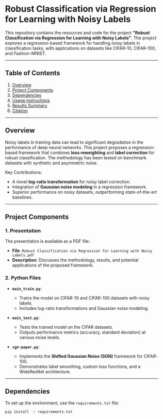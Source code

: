 # Robust Classification via Regression for Learning with Noisy Labels

This repository contains the resources and code for the project **"Robust Classification via Regression for Learning with Noisy Labels"**. The project explores a regression-based framework for handling noisy labels in classification tasks, with applications on datasets like CIFAR-10, CIFAR-100, and Fashion-MNIST.

---

## Table of Contents
1. [Overview](#overview)
2. [Project Components](#project-components)
3. [Dependencies](#dependencies)
4. [Usage Instructions](#usage-instructions)
5. [Results Summary](#results-summary)
6. [Citation](#citation)

---

## Overview

Noisy labels in training data can lead to significant degradation in the performance of deep neural networks. This project proposes a regression-based framework that combines **loss reweighting** and **label correction** for robust classification. The methodology has been tested on benchmark datasets with synthetic and asymmetric noise.

Key Contributions:
- A novel **log-ratio transformation** for noisy label correction.
- Integration of **Gaussian noise modeling** in a regression framework.
- Superior performance on noisy datasets, outperforming state-of-the-art baselines.

---

## Project Components

### 1. Presentation
The presentation is available as a PDF file:
- **File**: `Robust Classification via Regression for Learning with Noisy Labels.pdf`
- **Description**: Discusses the methodology, results, and potential applications of the proposed framework.

### 2. Python Files
- **`main_train.py`**:
  - Trains the model on CIFAR-10 and CIFAR-100 datasets with noisy labels.
  - Includes log-ratio transformations and Gaussian noise modeling.

- **`main_test.py`**:
  - Tests the trained model on the CIFAR datasets.
  - Outputs performance metrics (accuracy, standard deviation) at various noise levels.

- **`sgn-paper.py`**:
  - Implements the **Shifted Gaussian Noise (SGN)** framework for CIFAR-100.
  - Demonstrates label smoothing, custom loss functions, and a WideResNet architecture.

---

## Dependencies

To set up the environment, use the `requirements.txt` file:

```bash
pip install -r requirements.txt
